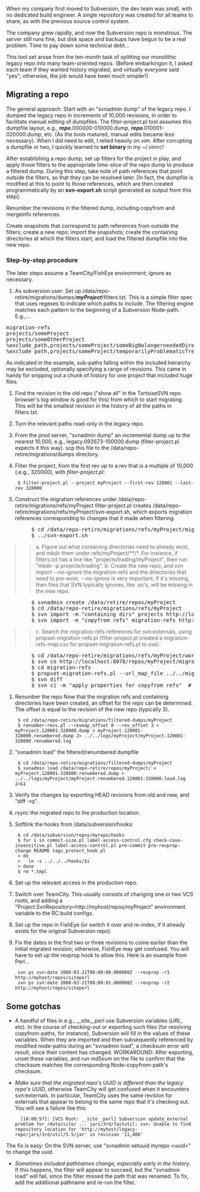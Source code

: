 When my company first moved to Subversion, the dev team was small, with no dedicated build engineer.  A single repository was created for all teams to share, as with the previous source control system.

The company grew rapidly, and now the Subversion repo is monstrous.  The server still runs fine, but disk space and backups have begun to be a real problem.  Time to pay down some technical debt...

This tool set arose from the ten-month task of splitting our monolithic legacy repo into many team-oriented repos.  (Before embarkingon it, I asked each team if they wanted history migrated, and virtually everyone said "yes"; otherwise, the job would have been much simpler!)

Migrating a repo
------------
The general approach: Start with an "svnadmin dump" of the legacy repo.  I dumped the legacy repo in increments of 10,000 revisions, in order to facilitate manual editing of dumpfiles.  The filter-project.pl tool assumes this dumpfile layout, e.g., ***repo***.000000-010000.dump, ***repo***.010001-020000.dump, etc.  (As the tools matured, manual edits became less necessary).  When I did need to edit, I relied heavily on *vim*.  After corrupting a dumpfile or two, I quickly learned to **set binary** in my ~/.vimrc!

After establishing a repo dump, set up filters for the project in play, and apply those filters to the appropriate time-slice of the repo dump to produce a filtered dump.  During this step, take note of path references that point outside the filters, so that they can be resolved later.  [In fact, the dumpfile is modified at this to point to those references, which are then created programmatically by an **svn-export.sh** script generated as output from this step].

Renumber the revisions in the filtered dump, including copyfrom and mergeinfo references.

Create snapshots that correspond to path references from outside the filters; create a new repo; import the snapshots; create the containing directories at which the filters start; and load the filtered dumpfile into the new repo.

### Step-by-step procedure
The later steps assume a TeamCity/FishEye environment; ignore as necessary.

1. As subversion user: Set up /data/repo-retire/migrations/dumps/***myProject***/filters.txt.  This is a simple filter spec that uses regexes to indicate which paths to include.  The filtering engine matches each pattern to the beginning of a Subversion Node-path. E.g.,...
<pre>
migration-refs
projects/someProject
projects/someOtherProject
%exclude_path,projects/someProject/someBigNolongerneededDirectory
%exclude_path,projects/someProject/temporarilyProblematicTree,32855:282707
</pre>
As indicated in the example, sub-paths falling within the included hierarchy may be excluded, optionally specifying a range of revisions.  This came in handy for snipping out a chunk of history for one project that included huge files.
1. Find the revision in the old repo ("show all" in the TortoiseSVN repo browser's log window is good for this) from which to start migrating.  This will be the smallest revision in the history of all the paths in filters.txt.
1. Turn the relevant paths read-only in the legacy repo.
1. From the prod server, "svnadmin dump" an incremental dump up to the nearest 10,000, e.g., legacy.092673-100000.dump (filter-project.pl expects it this way).  scp this file to the /data/repo-retire/migrations/dumps directory.
1. Filter the project, from the first rev up to a rev that is a multiple of 10,000 (.e.g., 320000), with *filter-project.pl*:

		$ filter-project.pl --project myProject --first-rev 120001 --last-rev 328000

1. Construct the migration references under /data/repo-retire/migrations/refs/myProject
filter-project.pl creates /data/repo-retire/migrations/refs/myProject/svn-export.sh, which exports migration references corresponding to changes that it made when filtering.
<pre>
		$ cd /data/repo-retire/migrations/refs/myProject/migration-refs
		$ ../svn-export.sh
</pre>
>> a. Figure out what containing directories need to already exist, and mkdir them under refs/myProject/\*\*/\*.
For instance, if filters.txt has a line like "projects/trading/myProject", then run "mkdir -p projects/trading".
>> b. Create the new repo, and *svn import \-\-no-ignore* the migration-refs and the directories that need to pre-exist. *\--no-ignore* is very important; if it's missing, then files that SVN typically ignores, like .so's, will be missing in the new repo.
<pre>
		$ svnadmin create /data/retire/repos/myProject
		$ cd /data/repo-retire/migrations/refs/myProject
		$ svn import -m "containing dirs" projects http://localhost:8078/repos/myProject/projects
		$ svn import -m "copyfrom refs" migration-refs http://localhost:8078/repos/myProject/migration-refs
</pre>
>> c. Search the migration-refs references for svn:externals, using propset-migration-refs.pl
(filter-project.pl created a migration-refs-map.csv for propset-migration-refs.pl to use).
<pre>
		$ cd /data/repo-retire/migrations/refs/myProject/workspace
		$ svn co http://localhost:8078/repos/myProject/migration-refs
		$ cd migration-refs
		$ propset-migration-refs.pl --url_map_file ../../migration-refs-map.csv
		$ svn diff
		$ svn ci -m "apply properties for copyfrom refs"  # If any properties were found and applied.
</pre>
1. Renumber the repo
Now that the migration refs and containing directories have been created, an offset for the repo can be determined.  The offset is equal to the revision of the new repo (typically 3).

		$ cd /data/repo-retire/migrations/filtered-dumps/myProject
		$ renumber-revs.pl --revmap_offset 0 --rev_offset 3 < myProject.120001-328000.dump > myProject.120001-328000.renumbered.dump 2> ../../logs/myProject/myProject.120001-328000.renumbered.log

1. "svnadmin load" the filtered/renumbered dumpfile

		$ cd /data/repo-retire/migrations/filtered-dumps/myProject
		$ svnadmin load /data/repo-retire/repos/myProject/ < myProject.120001-328000.renumbered.dump > ../../logs/myProject/myProject.renumbered.120001-328000.load.log 2>&1

1. Verify the changes by exporting HEAD revisions from old and new, and "diff -rq".
1. rsync the migrated repo to the production location.
1. Softlink the hooks from /data/subversion/hooks:

		$ cd /data/subversion/repos/myrepo/hooks
		$ for i in commit-size.pl label-access-control.cfg check-case-insensitive.pl label-access-control.pl pre-commit pre-revprop-change README tags_protect_hook.pl
		> do
		>   ln -s ../../../hooks/$i
		> done
		$ rm *.tmpl

1. Set up the relevant access in the production repo.
1. Switch over TeamCity.  This usually consists of changing one or two VCS roots, and adding a "Project.SvnRepository=http://myhost/repos/myProject" environment variable to the RC build configs.
1. Set up the repo in FishEye (or switch it over and re-index, if it already exists for the original Subversion repo).
1. Fix the dates in the first two or three revisions to come earlier than the initial migrated revision; otherwise, FishEye may get confused.  You will have to set up the revprop hook to allow this.  Here is an example from Perl...

		svn ps svn:date 2008-03-21T00:00:00.000000Z --revprop -r1 http://myhost/repos/siteperl
		svn ps svn:date 2008-03-21T00:00:01.000000Z --revprop -r2 http://myhost/repos/siteperl

Some gotchas
------------

* A handful of files in e.g., __site__perl use Subversion variables ($URL$, etc).  In the course of checking-out or exporting such files (for resolving copyfrom-paths, for instance), Subversion will fill in the values of these variables.  When they are imported and then subsequently referenced by modified node-paths during an "svnadmin load", a checksum error will result, since their content has changed.  WORKAROUND: After exporting, unset these variables, and run md5sum on the file to confirm that the checksum matches the corresponding Node-copyfrom-path's checksum.
* *Make sure that the migrated repo's UUID is different than the legacy repo's UUID*, otherwise TeamCity will get confused when it encounters svn:externals.  In particular, TeamCity uses the same revision for externals that appear to belong to the same repo that it's checking out.  You will see a failure like this:

		[14:08:57]: [VCS Root: __site__perl] Subversion update_external problem for /data/site/ ... jars/3rd/fastutil: svn: Unable to find repository location for 'http://myhost/legacy-repo/jars/3rd/util/5.5/jar' in revision '11,488'

The fix is easy: On the SVN server, use "svnadmin setuuid myrepo &lt;uuid&gt;" to change the uuid.
* *Sometimes included pathnames change, especially early in the history*.  If this happens, the filter will appear to succeed, but the "svnadmin load" will fail, since the filter missed the path that was renamed.
To fix, add the additional pathname and re-run the filter.
